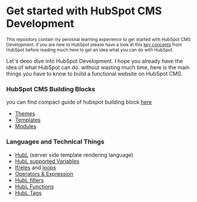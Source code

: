 # Get started with HubSpot CMS Development
<small>This repository contain my perosnal learning experience to get started with HubSpot CMS Development. if you are new to HubSpot please have a look at this [key concepts](https://developers.hubspot.com/docs/cms/key-concepts) from HubSpot before reading much here to get an idea what you can do with HubSpot.</small>

Let's deeo dive into HubSpot Development. I hope you already have the idea of what HubSpot can do. without wasting much time, here is the main things you have to know to build a functional website on HubSpot CMS.

### HubSpot CMS Building Blocks
you can find compact guide of hubspot building block [here](https://developers.hubspot.com/docs/cms/building-blocks)
- [Themes](https://developers.hubspot.com/docs/cms/building-blocks/themes)
- [Templates](https://developers.hubspot.com/docs/cms/building-blocks/templates)
- [Modules](https://developers.hubspot.com/docs/cms/building-blocks/modules)

 
### Languages and Technical Things
- [HubL](https://developers.hubspot.com/docs/cms/hubl) (server side template rendering language)
- [HubL supported Variables](https://developers.hubspot.com/docs/cms/hubl/variables)
- [If/eles](https://developers.hubspot.com/docs/cms/hubl/if-statements) and [loops](https://developers.hubspot.com/docs/cms/hubl/for-loops)
- [Operators & Expression](https://developers.hubspot.com/docs/cms/hubl/operators-and-expression-tests)
- [HubL filters](https://developers.hubspot.com/docs/cms/hubl/filters)
- [HubL Functions](https://developers.hubspot.com/docs/cms/hubl/functions)
- [HubL Tags](https://developers.hubspot.com/docs/cms/hubl/tags)